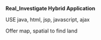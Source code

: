 **Real_Investigate Hybrid Application**

USE java, html, jsp, javascript, ajax

Offer map, spatial to find land